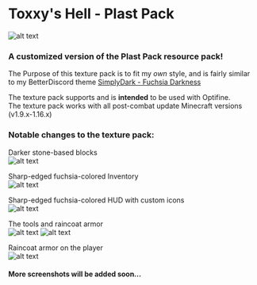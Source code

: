 # Toxxy's Hell - Plast Pack

![alt text](https://i.imgur.com/wvyx4Ga.png)  

### A customized version of the Plast Pack resource pack!  
The Purpose of this texture pack is to fit my *own* style, and is fairly similar to my BetterDiscord theme [SimplyDark - Fuchsia Darkness](https://github.com/ToxxyTheTrash/SimplyDarkFuchsiaDarkness)

The texture pack supports and is **intended** to be used with Optifine.  
The texture pack works with all post-combat update Minecraft versions (v1.9.x-1.16.x)

### Notable changes to the texture pack:  
Darker stone-based blocks  
![alt text](https://i.imgur.com/wCAyONT.png)  

Sharp-edged fuchsia-colored Inventory  
![alt text](https://i.imgur.com/Qg1f0kI.png)  

Sharp-edged fuchsia-colored HUD with custom icons    
![alt text](https://i.imgur.com/4ObF6VG.png)  

The tools and raincoat armor  
![alt text](https://i.imgur.com/7pQLITN.png) ![alt text](https://i.imgur.com/i9cI3t1.png)  

Raincoat armor on the player  
![alt text](https://i.imgur.com/nuXRoei.jpg)  

#### More screenshots will be added soon...
